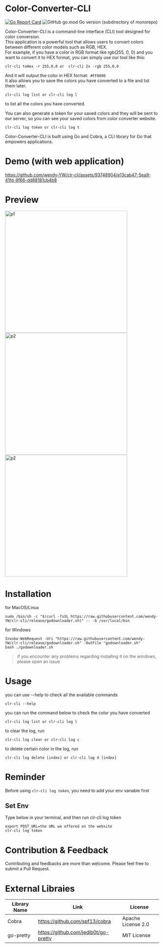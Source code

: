 # Color-Converter-CLI

[![Go Report Card](https://goreportcard.com/badge/github.com/wendy-YW/clr-cli)](https://goreportcard.com/report/github.com/wendy-YW/clr-cli)
![GitHub go.mod Go version (subdirectory of monorepo)](https://img.shields.io/github/go-mod/go-version/wendy-YW/clr-cli)


Color-Converter-CLI is a command-line interface (CLI) tool designed for color conversion.  
This application is a powerful tool that allows users to convert colors between different color models such as RGB, HEX.  
For example, if you have a color in RGB format like rgb(255, 0, 0) and you want to convert it to HEX format, you can simply use our tool like this:
```
clr-cli toHex -r 255,0,0 or  clr-cli 2x -rgb 255,0,0
```
And it will output the color in HEX format:` #FF0000`  
It also allows you to save the colors you have converted to a file and list them later.
```
clr-cli log list or clr-cli log l 
```
to list all the colors you have converted.

You can also generate a token for your saved colors and they will be sent to our server, so you can see your saved colors from color converter website.
```
clr-cli log token or clr-cli log t
```
Color-Converter-CLI is built using Go and Cobra, a CLI library for Go that empowers applications.

# Demo (with web application)
https://github.com/wendy-YW/clr-cli/assets/93748904/e13cab47-5ea9-41fd-9f66-dd88181cb4b8


# Preview
<img src="https://i.imgur.com/sowWfbP.png" alt="p1" width="400" />
<img src="https://i.imgur.com/LAbmDYq.png" alt="p2" width="400" />
<img src="https://i.imgur.com/IRASWC7.png" alt="p2" width="400" />

# Installation

for MacOS/Linux
```
sudo /bin/sh -c "$(curl -fsSL https://raw.githubusercontent.com/wendy-YW/clr-cli/release/godownloader.sh)" -- -b /usr/local/bin
```

for Windows
```
Invoke-WebRequest -Uri "https://raw.githubusercontent.com/wendy-YW/clr-cli/release/godownloader.sh" -OutFile "godownloader.sh"
bash ./godownloader.sh
```
> if you encounter any problems regarding installing it on the windows, please open an issue

# Usage

you can use --help to check all the available commands
```
clr-cli --help
```
you can run the command below to check the color you have converted
```
clr-cli log list or clr-cli log l
```
to clear the log, run
```
clr-cli log clear or clr-cli log c
```
to delete certain color in the log, run
```
clr-cli log delete [index] or clr-cli log d [index]
```

# Reminder

Before using `clr-cli log token`, you need to add your env variable first

## Set Env

Type below in your terminal, and then run clr-cli log token
```
export POST_URL=the URL we offered on the website
clr-cli log token
```

# Contribution & Feedback

Contributing and feedbacks are more than welcome. Please feel free to submit a Pull Request.

# External Libraies
| Library Name | Link | License | 
|---|---|---|
| Cobra | https://github.com/spf13/cobra| Apache License 2.0 |
| go-pretty | https://github.com/jedib0t/go-pretty| MIT License |


